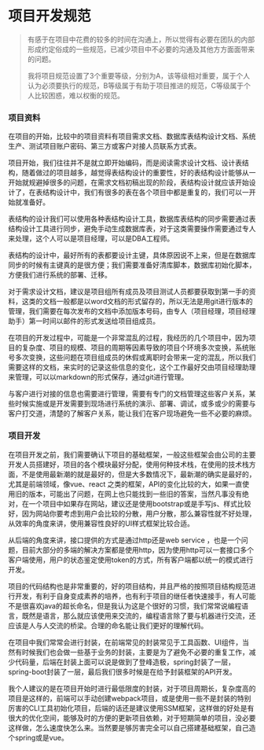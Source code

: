 # 项目开发规范

> 有感于在项目中花费的较多的时间在沟通上，所以觉得有必要在团队的内部形成约定俗成的一些规范，已减少项目中不必要的沟通及其他方方面面带来的问题。
>
> 我将项目规范设置了3个重要等级，分别为A，该等级相对重要，属于个人认为必须要执行的规范，B等级属于有助于项目推进的规范，C等级属于个人比较困惑，难以权衡的规范。

### 项目资料

在项目的开始，比较中的项目资料有项目需求文档、数据库表结构设计文档、系统生产、测试项目账户密码、第三方或客户对接人员联系方式表。

项目开始，我们往往并不是就立即开始编码，而是阅读需求设计文档、设计表结构，随着做过的项目越多，越觉得表结构设计的重要性，好的表结构设计能够从一开始就规避掉很多的问题，在需求文档初稿出现的阶段，表结构设计就应该开始设计了，在表结构设计中，我们有很多的表在各个项目中都是重复的，我们可以一开始就准备好。

表结构的设计我们可以使用各种表结构设计工具，数据库表结构的同步需要通过表结构设计工具进行同步，避免手动生成数据库表，对于这类需要操作需要通过专人来处理，这个人可以是项目经理，可以是DBA工程师。

表结构的设计中，最好所有的表都要设计主键，具体原因说不上来，但是在数据库同步的时候有主键真的是很方便；我们需要准备好清库脚本，数据库初始化脚本，方便我们进行系统的部署、迁移。

对于需求设计文档，建议是项目组所有成员及项目测试人员都要获取到第一手的资料，这类的文档一般都是以word文档的形式留存的，所以无法是用git进行版本的管理，我们需要在每次发布的文档中添加版本号码，由专人（项目经理，项目经理助手）第一时间以邮件的形式发送给项目组成员。

在项目的开发过程中，可能是一个非常混乱的过程，我经历的几个项目中，因为项目的复杂度、项目的规模、项目的周期等因素导致的项目个环境多次变换，系统账号多次变换，这些问题在项目组成员的休假或离职时会带来一定的混乱，所以我们需要这样的文档，来实时的记录这些信息的变化，这个工作最好交由项目经理助理来管理，可以以markdown的形式保存，通过git进行管理。

与客户进行对接的信息也需要进行管理，需要有专门的文档管理这些客户关系，某些时候实施或是开发需要到现场进行系统的演示、部署、调试，或多或少的需要与客户打交道，清楚的了解客户关系，能让我们在客户现场避免一些不必要的麻烦。

### 项目开发

在项目开发之前，我们需要确认下项目的基础框架，一般这些框架会由公司的主要开发人员搭建好，项目的各个模块最好分配，使用何种技术栈，在使用的技术栈方面，不是使用最新潮的就是最好的，但是大多数情况下，最新潮的确实是最好的，尤其是前端领域，像vue、react 之类的框架，API的变化比较的大，如果一直使用旧的版本，可能出了问题，在网上也只能找到一些旧的答案，当然凡事没有绝对，在一个项目中如果存在网站，建议还是使用bootstrap或是手写js、样式比较好，因为网站你要考虑到用户会比较的分散，用户分散，那么兼容性就不好处理，从效率的角度来讲，使用兼容性良好的UI样式框架比较合适。

从后端的角度来讲，接口提供的方式是通过http还是web service ，也是一个问题，目前大部分的多端的解决方案都是使用http，因为使用http可以一套接口多个客户端使用，用户的状态鉴定使用token的方式，所有客户端都以统一的模式进行开发。

项目的代码结构也是非常重要的，好的项目结构，并且严格的按照项目结构规范进行开发，有利于自身变成素养的培养，也有利于项目的继任者快速接手，有人可能不是很喜欢java的超长命名，但是我认为这是个很好的习惯，我们常常说编程语言，既然是语言，那么就应该使用来交流的，编程语言除了要与机器进行交流，还应该是人与人交流的桥梁。合理的命名能让我们更好的理解代码。

在项目中我们常常会进行封装，在前端常见的封装常见于工具函数、UI组件，当然有时候我们也会做一些基于业务的封装，主要是为了避免不必要的重复工作，减少代码量，后端在封装上面可以说是做到了登峰造极，spring封装了一层，spring-boot封装了一层，最后我们很多时候是在给予封装框架的API开发。

我个人建议的是在项目开始时进行最低限度的封装，对于项目周期长，复杂度高的项目是这样的，前端可以手动创建webpack项目，或是使用一些不是封装的特别厉害的CLI工具初始化项目，后端的话还是建议使用SSM框架，这样做的好处是有很大的优化空间，能够及时的方便的更新项目依赖，对于短期简单的项目，没必要这样做，怎么速度快怎么来。当然要是够厉害完全可以自己搭建基础框架，自己造个spring或是vue。





